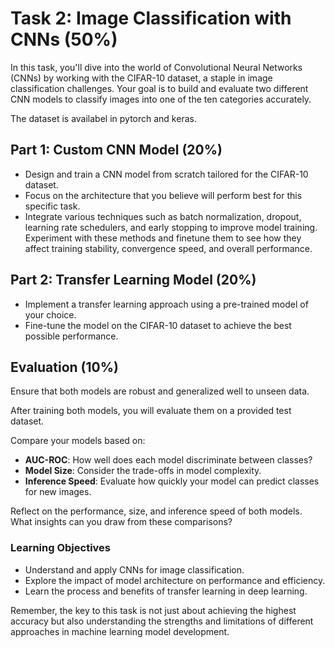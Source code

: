 # Task 2: Image Classification with CNNs (50%)

In this task, you'll dive into the world of Convolutional Neural Networks (CNNs) by working with the CIFAR-10 dataset, a staple in image classification challenges. Your goal is to build and evaluate two different CNN models to classify images into one of the ten categories accurately.

The dataset is availabel in pytorch and keras.

## Part 1: Custom CNN Model (20%)

- Design and train a CNN model from scratch tailored for the CIFAR-10 dataset.
- Focus on the architecture that you believe will perform best for this specific task.
- Integrate various techniques such as batch normalization, dropout, learning rate schedulers, and early stopping to improve model training. Experiment with these methods and finetune them to see how they affect training stability, convergence speed, and overall performance.

## Part 2: Transfer Learning Model (20%)

- Implement a transfer learning approach using a pre-trained model of your choice.
- Fine-tune the model on the CIFAR-10 dataset to achieve the best possible performance.

## Evaluation (10%)

Ensure that both models are robust and generalized well to unseen data.

After training both models, you will evaluate them on a provided test dataset.

Compare your models based on:
- **AUC-ROC**: How well does each model discriminate between classes?
- **Model Size**: Consider the trade-offs in model complexity.
- **Inference Speed**: Evaluate how quickly your model can predict classes for new images.

Reflect on the performance, size, and inference speed of both models. What insights can you draw from these comparisons?

### Learning Objectives

- Understand and apply CNNs for image classification.
- Explore the impact of model architecture on performance and efficiency.
- Learn the process and benefits of transfer learning in deep learning.

Remember, the key to this task is not just about achieving the highest accuracy but also understanding the strengths and limitations of different approaches in machine learning model development.
